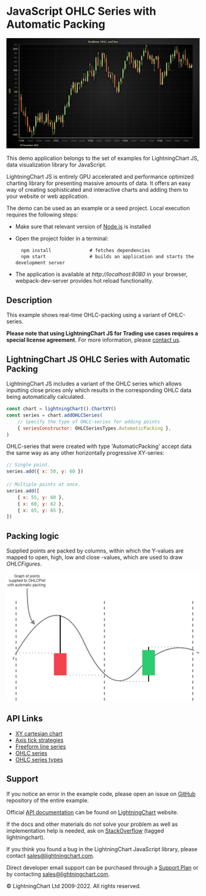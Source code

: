 # JavaScript OHLC Series with Automatic Packing

![JavaScript OHLC Series with Automatic Packing](ohlcAutomaticPacking-darkGold.png)

This demo application belongs to the set of examples for LightningChart JS, data visualization library for JavaScript.

LightningChart JS is entirely GPU accelerated and performance optimized charting library for presenting massive amounts of data. It offers an easy way of creating sophisticated and interactive charts and adding them to your website or web application.

The demo can be used as an example or a seed project. Local execution requires the following steps:

-   Make sure that relevant version of [Node.js](https://nodejs.org/en/download/) is installed
-   Open the project folder in a terminal:

          npm install              # fetches dependencies
          npm start                # builds an application and starts the development server

-   The application is available at _http://localhost:8080_ in your browser, webpack-dev-server provides hot reload functionality.


## Description

This example shows real-time OHLC-packing using a variant of OHLC-series.

**Please note that using LightningChart JS for Trading use cases requires a special license agreement.**
For more information, please [contact us](https://lightningchart.com/contact/).

## LightningChart JS OHLC Series with Automatic Packing

LightningChart JS includes a variant of the OHLC series which allows inputting close prices only which results in the corresponding OHLC data being automatically calculated.

```javascript
const chart = lightningChart().ChartXY()
const series = chart.addOHLCSeries(
    // Specify the type of OHLC-series for adding points
    { seriesConstructor: OHLCSeriesTypes.AutomaticPacking },
)
```

OHLC-series that were created with type 'AutomaticPacking' accept data the same way as any other horizontally progressive XY-series:

```javascript
// Single point.
series.add({ x: 50, y: 60 })

// Multiple points at once.
series.add([
    { x: 55, y: 60 },
    { x: 60, y: 62 },
    { x: 65, y: 65 },
])
```

## Packing logic

Supplied points are packed by columns, within which the Y-values are mapped to open, high, low and close -values, which are used to draw _OHLCFigures_.

[//]: # 'IMPORTANT: The assets will not show before README.md is built - relative path is different!'

![](./assets/ohlcPacking.png)


## API Links

* [XY cartesian chart]
* [Axis tick strategies]
* [Freeform line series]
* [OHLC series]
* [OHLC series types]


## Support

If you notice an error in the example code, please open an issue on [GitHub][0] repository of the entire example.

Official [API documentation][1] can be found on [LightningChart][2] website.

If the docs and other materials do not solve your problem as well as implementation help is needed, ask on [StackOverflow][3] (tagged lightningchart).

If you think you found a bug in the LightningChart JavaScript library, please contact sales@lightningchart.com.

Direct developer email support can be purchased through a [Support Plan][4] or by contacting sales@lightningchart.com.

[0]: https://github.com/Arction/
[1]: https://lightningchart.com/lightningchart-js-api-documentation/
[2]: https://lightningchart.com
[3]: https://stackoverflow.com/questions/tagged/lightningchart
[4]: https://lightningchart.com/support-services/

© LightningChart Ltd 2009-2022. All rights reserved.


[XY cartesian chart]: https://lightningchart.com/js-charts/api-documentation/v6.0.0/classes/ChartXY.html
[Axis tick strategies]: https://lightningchart.com/js-charts/api-documentation/v6.0.0/variables/AxisTickStrategies.html
[Freeform line series]: https://lightningchart.com/js-charts/api-documentation/v6.0.0/classes/LineSeries.html
[OHLC series]: https://lightningchart.com/js-charts/api-documentation/v6.0.0/classes/ChartXY.html#addOHLCSeries
[OHLC series types]: https://lightningchart.com/js-charts/api-documentation/v6.0.0/variables/OHLCSeriesTypes.html

